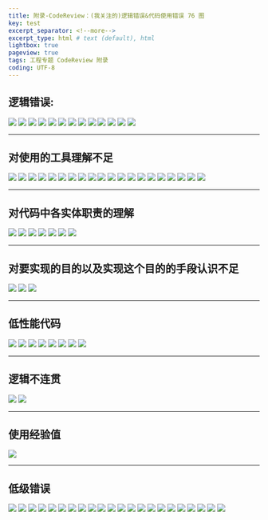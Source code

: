 ```yaml
---
title: 附录-CodeReview：(我关注的)逻辑错误&代码使用错误 76 图
key: test
excerpt_separator: <!--more-->
excerpt_type: html # text (default), html
lightbox: true
pageview: true
tags: 工程专题 CodeReview 附录
coding: UTF-8
---
```


## 逻辑错误:
![](/assets/images/附录/B65D4EBB-0A0C-4100-B1FD-77F4BFB23B7B.png)
![](/assets/images/附录/621898AF-2E22-4D97-A835-5D66E60C444F.png)
![](/assets/images/附录/C3E6A4DF-5C40-43C4-8706-0DD82BA717AB.png)
![](/assets/images/附录/E66BA9A1-C3DE-43F4-903A-26DDBEC7E377.png)
![](/assets/images/附录/DEEF25B1-8967-49E0-99C8-AA3E2487C37C.png)
![](/assets/images/附录/F8C8B6B6-49BB-4D3A-87E6-0F0DBE3B7865.png)
![](/assets/images/附录/45B3F196-7C15-48D1-846E-9C47B2FC2883.png)
![](/assets/images/附录/A39B863E-9274-4DB9-B109-EA71042E65B8.png)
![](/assets/images/附录/0E2BFB75-0EDE-47FA-B526-6C97F4C94811.png)
![](/assets/images/附录/B61F459C-677E-49FB-BD32-86EE842254C5.png)
![](/assets/images/附录/F366902C-E4F2-443C-9F23-FB72D8A26C8F.png)
![](/assets/images/附录/0CDA5A79-D583-4280-86DD-08F2419AAE53.png)
![](/assets/images/附录/CD0FDE0C-C892-463B-9832-0B11FB2670DC.png)
- - - -

## 对使用的工具理解不足
![](/assets/images/附录/413083CF-214B-4A22-9BDD-9C126AEE8D54.png)
![](/assets/images/附录/0D11E0FD-D1E9-4DE9-B8DD-830C344058B9.png)
![](/assets/images/附录/9FB12288-0515-4646-83CB-9D4F9AB293D8.png)
![](/assets/images/附录/6A105508-8B58-4CDD-A180-158ABA428D4F.png)
![](/assets/images/附录/0135AC97-76E0-45E4-8CA8-EF33ABE35DA9.png)
![](/assets/images/附录/C3BAC72C-ED6A-4339-B4C2-6AA3228278D2.png)
![](/assets/images/附录/8D90EEAC-9846-4CCB-AF30-322A26B8CE93.png)
![](/assets/images/附录/6BFB7B04-C9E0-44B6-8E88-D198A1AC7C99.png)
![](/assets/images/附录/E153DF34-62A6-4E7F-A14C-6540AA0AFAF7.png)
![](/assets/images/附录/12B24474-6F21-410C-9A93-8CE0FC2201C3.png)
![](/assets/images/附录/1E8BE329-14BD-495A-BB20-0AC8AAA2D91E.png)
![](/assets/images/附录/42125E11-6044-46BB-9CA6-AFCE96ECD555.png)
![](/assets/images/附录/E934949D-9B1E-4A05-AEC5-FDD9103A667A.png)
![](/assets/images/附录/A07B2294-E059-4A67-B8C1-736698C19197.png)
![](/assets/images/附录/B44E06F3-8675-4390-8FFC-3721EDBDB0BC.png)
![](/assets/images/附录/65CC2403-C26B-4BD5-AFC8-32BD0D5E2757.png)
![](/assets/images/附录/8AA17041-D725-4A3D-83A8-670529CB3EE9.png)
![](/assets/images/附录/E8CE21EC-8D74-4D0C-9B87-56ED54A19D04.png)
![](/assets/images/附录/E4398E02-79B5-40B4-8EA0-F2054C1EA40E.png)
![](/assets/images/附录/1E999AC8-138F-40F8-8FC0-238183411ED1.png)

- - - -

## 对代码中各实体职责的理解
![](/assets/images/附录/DCCDB6A7-14BB-4137-8F42-F7E779B1C73A.png)
![](/assets/images/附录/42125E11-6044-46BB-9CA6-AFCE96ECD555%202.png)
![](/assets/images/附录/3C4D1590-3A6D-4D02-8DFC-9160FCEF5515.png)
![](/assets/images/附录/4E42700D-0247-4D6A-8E4D-6BB169CD2E78.png)
![](/assets/images/附录/860CEC48-13FF-462A-8840-FC74A6FFF277.png)
![](/assets/images/附录/7D42DD95-345D-41A0-82F2-A53463E21943.png)
![](/assets/images/附录/4070A0A0-4EFC-4F44-B529-0F42A91AB393.png)

- - - -

## 对要实现的目的以及实现这个目的的手段认识不足
![](/assets/images/附录/A49DBFDA-BC69-4753-B87C-18E9263A7CC1.png)
![](/assets/images/附录/3A4ACDE8-A810-4EDC-BC81-E30BC4EB0763.png)
![](/assets/images/附录/A07B2294-E059-4A67-B8C1-736698C19197%202.png)

- - - -
## 低性能代码
![](/assets/images/附录/CEB712C5-8C73-4427-AF98-53B0D2A5380D.png)
![](/assets/images/附录/6E810CF2-0CA9-4A74-A48F-B98D0A703CFA.png)
![](/assets/images/附录/5DD1711E-EDF1-40B6-B366-6149811C1817.png)
![](/assets/images/附录/00BE710B-EE91-426E-821D-A684B2FD473B.png)
![](/assets/images/附录/DDFCFCF7-B5F7-4485-B3A3-D3C694B3F8CE.png)
![](/assets/images/附录/817F4B57-5884-4668-BE45-4AD44B62B2BE.png)
![](/assets/images/附录/7E3AA32D-7C3C-47D5-86FB-0596A9690502.png)
![](/assets/images/附录/3C9850F6-E7CD-46CE-8C88-CBDB26922732.png)
- - - -

## 逻辑不连贯
![](/assets/images/附录/74D6615B-67E6-4D1E-9783-55B12CC0D08E.png)
![](/assets/images/附录/AE203B8B-F2AE-4665-8E48-20835CA7ADB3.png)

- - - -

## 使用经验值
![](/assets/images/附录/9BBB22AD-E9E8-4D35-87A9-F48014F12F21.png)

- - - -

## 低级错误
![](/assets/images/附录/65130513-FE21-4080-985A-AD96A132D3BB.png)
![](/assets/images/附录/D608289C-3059-406E-A15A-BD0AEECBB4C4.png)
![](/assets/images/附录/F134890E-ABB1-4D1D-8249-393DB101905B.png)
![](/assets/images/附录/003F637F-CE09-4131-8365-61C2E71B38C9.png)
![](/assets/images/附录/59ACC920-0265-434C-924C-39DD28C1B7BE.png)
![](/assets/images/附录/412D5C09-6A70-4BD0-9162-DDDEF4250D80.png)
![](/assets/images/附录/4E508537-4120-4041-A1CB-B29A815C6897.png)
![](/assets/images/附录/5D689F2F-9543-41DE-B9AD-9675731DD3A5.png)
![](/assets/images/附录/A7AA471B-CA5B-40C5-9107-2099B34ED9D1.png)
![](/assets/images/附录/A401E8FD-A384-4E32-AC1D-04CD73D31BA9.png)
![](/assets/images/附录/CDF738CB-E1A8-4E4C-A0C7-4625374CC736.png)
![](/assets/images/附录/F9CDA0B0-CDD8-4D9B-B3A3-F373709B5F27.png)
![](/assets/images/附录/34890618-7BBF-48EB-83C5-4AC5F40455AC.png)
![](/assets/images/附录/80D6B143-949B-4F95-9FC5-0D5CFE2D0045.png)
![](/assets/images/附录/CE119CC0-FF20-49B9-90A6-BA2A033921A0.png)
![](/assets/images/附录/80659868-7304-40FD-91A6-07036A2439D8.png)
![](/assets/images/附录/5674B903-FC71-4E96-9503-6AC5CCD6DA46.png)
![](/assets/images/附录/F9A30372-A2EB-4F2E-B0BE-75D17B4083DB.png)
![](/assets/images/附录/735FD2D0-3F90-4B66-82DA-ABFE254929E6.png)
![](/assets/images/附录/FB8167BE-B0AB-4550-A079-B7431D3C5187.png)
![](/assets/images/附录/380627AE-2BC4-414D-B0C5-60242BF0CDAE.png)
![](/assets/images/附录/05B15496-0757-432B-8BF0-623032F5D49A.png)

